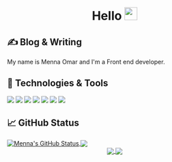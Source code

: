 <h1 align="center" >
 Hello <img src="https://raw.githubusercontent.com/MartinHeinz/MartinHeinz/master/wave.gif" width="30px">
</h1>


## &#x270d; Blog & Writing

 My name is Menna Omar and I'm a Front end developer.


## 🔧 Technologies & Tools 

![](https://img.shields.io/badge/HTML5-informational?style=flat&logo=HTML5&logoColor=white&color=DD4B25)
![](https://img.shields.io/badge/CSS3-informational?style=flat&logo=CSS3&logoColor=white&color=254BDD)
![](https://img.shields.io/badge/JavaScript-informational?style=flat&logo=javascript&logoColor=white&color=E8D44D)
![](https://img.shields.io/badge/Angular-informational?style=flat&logo=angular&logoColor=white&color=D6002F)
![](https://img.shields.io/badge/React.js-informational?style=flat&logo=react&logoColor=white&color=5ED3F3)
![](https://img.shields.io/badge/Vue-informational?style=flat&logo=vue.js&logoColor=white&color=3FB27F)
![](https://img.shields.io/badge/Node.js-informational?style=flat&logo=node.js&logoColor=white&color=5AA945)


## &#x1f4c8; GitHub Status


  <a href="https://github.com/MennaMoOmar/MennaMoOmar" align="start">
   <img align="center" src="https://github-readme-stats.vercel.app/api?username=MennaMoOmar&show_icons=true&line_height=27&count_private=true&title_color=ffffff&text_color=c9cacc&icon_color=2bbc8a&bg_color=1d1f21" alt="Menna's GitHub Status" />
 </a>



 <a href="https://github.com/MennaMoOmar/MennaMoOmar"  align="end">
   <img align="center" src="https://github-readme-stats.vercel.app/api/top-langs/?username=MennaMoOmar&title_color=ffffff&text_color=c9cacc&icon_color=2bbc8a&bg_color=1d1f21&langs_count=5" />
 </a>

<div align="center">
<a href="https://github.com/MennaMoOmar/FORSAGE_EG">
  <img align="center" src="https://github-readme-stats.vercel.app/api/pin/?username=MennaMoOmar&repo=FORSAGE_EG&title_color=ffffff&text_color=c9cacc&icon_color=2bbc8a&bg_color=1d1f21" />
</a>

<a href="https://github.com/MennaMoOmar/Blogs-ReactProject-Front-end">
  <img align="center" src="https://github-readme-stats.vercel.app/api/pin/?username=MennaMoOmar&repo=Blogs-ReactProject-Front-end&title_color=ffffff&text_color=c9cacc&icon_color=2bbc8a&bg_color=1d1f21" />
</a>
</div>
